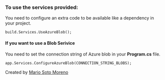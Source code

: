 ### To use the services provided:
You need to configure an extra code to be available like a dependency in your project.

```
build.Services.UseAzureBlob();
```

#### If you want to use a Blob Serivice
You need to set the connection string of Azure blob in your **Program.cs** file.

```
app.Services.ConfigureAzureBlob(CONNECTION_STRING_BLOBS);
```

Created by [Mario Soto Moreno](https://github.com/MatProgrammerSM)